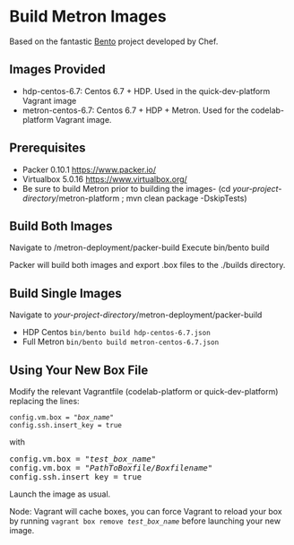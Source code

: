 Build Metron Images
=========================

Based on the fantastic [Bento](https://github.com/chef/bento) project developed by Chef.

Images Provided
---------------------
- hdp-centos-6.7: Centos 6.7 + HDP. Used in the quick-dev-platform Vagrant image
- metron-centos-6.7: Centos 6.7 + HDP + Metron. Used for the codelab-platform Vagrant image.

Prerequisites
---------------------
- Packer 0.10.1 https://www.packer.io/
- Virtualbox 5.0.16 https://www.virtualbox.org/
- Be sure to build Metron prior to building the images- (cd *your-project-directory*/metron-platform ; mvn clean package -DskipTests)

Build Both Images
---------------------- 
  Navigate to <your-project-directory>/metron-deployment/packer-build
  Execute bin/bento build
  
  Packer will build both images and export .box files to the ./builds directory.
  
Build Single Images
---------------------- 
 Navigate to *your-project-directory*/metron-deployment/packer-build
 * HDP Centos 
 ```bin/bento build hdp-centos-6.7.json```
 * Full Metron
 ```bin/bento build metron-centos-6.7.json```

Using Your New Box File
---------------------- 
Modify the relevant Vagrantfile (codelab-platform or quick-dev-platform) replacing the lines:

<pre><code>config.vm.box = "<i>box_name</i>"
config.ssh.insert_key = true</code></pre>

with

<pre></code>config.vm.box = "<i>test_box_name</i>"
config.vm.box = "<i>PathToBoxfile/Boxfilename</i>"
config.ssh.insert_key = true</code></pre>

Launch the image as usual.

Node: Vagrant will cache boxes, you can force Vagrant to reload your box by running <code>vagrant box remove <i>test_box_name</i></code> before launching your new image.

